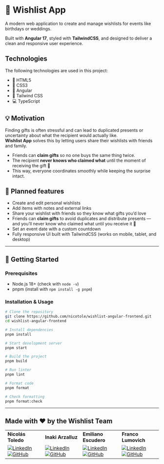 # 🎁 Wishlist App

A modern web application to create and manage wishlists for events like birthdays or weddings.

Built with **Angular 17**, styled with **TailwindCSS**, and designed to deliver a clean and responsive user experience.

## Technologies

The following technologies are used in this project:

- 📝 HTML5
- 🎨 CSS3
- 🔧 Angular
- 💨 Tailwind CSS
- 💻 TypeScript

## 💡 Motivation

Finding gifts is often stressful and can lead to duplicated presents or uncertainty about what the recipient would actually like.  
**Wishlist App** solves this by letting users share their wishlists with friends and family.

- Friends can **claim gifts** so no one buys the same thing twice.
- The recipient **never knows who claimed what** until the moment of receiving the gift 🎉
- This way, everyone coordinates smoothly while keeping the surprise intact.

## 🚧 Planned features

- Create and edit personal wishlists
- Add items with notes and external links
- Share your wishlist with friends so they know what gifts you’d love
- Friends can **claim gifts** to avoid duplicates and distribute presents — and you’ll never know who claimed what until you receive it 🎉
- Set an event date with a custom countdown
- Fully responsive UI built with TailwindCSS (works on mobile, tablet, and desktop)

---

## 🚀 Getting Started

### Prerequisites

- Node.js 18+ (check with `node -v`)
- pnpm (install with `npm install -g pnpm`)

### Installation & Usage

```bash
# Clone the repository
git clone https://github.com/nicotole/wishlist-angular-frontend.git
cd wishlist-angular-frontend

# Install dependencies
pnpm install

# Start development server
pnpm start

# Build the project
pnpm build

# Run linter
pnpm lint

# Format code
pnpm format

# Check formatting
pnpm format:check
```

---

## Made with ❤️ by the Wishlist Team

|                                                                                                                                                                                                                                                                                 |                                                                                                                                                                                                                                                                                    |                                                                                                                                                                                                                                                                         |                                                                                                                                                                                                                                                                                                |
| ------------------------------------------------------------------------------------------------------------------------------------------------------------------------------------------------------------------------------------------------------------------------------- | ---------------------------------------------------------------------------------------------------------------------------------------------------------------------------------------------------------------------------------------------------------------------------------- | ----------------------------------------------------------------------------------------------------------------------------------------------------------------------------------------------------------------------------------------------------------------------- | ---------------------------------------------------------------------------------------------------------------------------------------------------------------------------------------------------------------------------------------------------------------------------------------------- |
| **Nicolás Toledo**                                                                                                                                                                                                                                                              | **Inaki Arzalluz**                                                                                                                                                                                                                                                                 | **Emiliano Escudero**                                                                                                                                                                                                                                                   | **Franco Lumovich**                                                                                                                                                                                                                                                                            |
| [![LinkedIn](https://img.shields.io/badge/LinkedIn-0077B5?style=flat&logo=linkedin&logoColor=white)](https://www.linkedin.com/in/nicolastoledodev/) [![GitHub](https://img.shields.io/badge/GitHub-181717?style=flat&logo=github&logoColor=white)](https://github.com/nicotole) | [![LinkedIn](https://img.shields.io/badge/LinkedIn-0077B5?style=flat&logo=linkedin&logoColor=white)](https://www.linkedin.com/in/inaki-arzalluz/) [![GitHub](https://img.shields.io/badge/GitHub-181717?style=flat&logo=github&logoColor=white)](https://github.com/InakiArzalluz) | [![LinkedIn](https://img.shields.io/badge/LinkedIn-0077B5?style=flat&logo=linkedin&logoColor=white)](https://www.linkedin.com/in/emiescu7/) [![GitHub](https://img.shields.io/badge/GitHub-181717?style=flat&logo=github&logoColor=white)](https://github.com/EmiEscu7) | [![LinkedIn](https://img.shields.io/badge/LinkedIn-0077B5?style=flat&logo=linkedin&logoColor=white)](https://www.linkedin.com/in/franco-lumovich-636329174/) [![GitHub](https://img.shields.io/badge/GitHub-181717?style=flat&logo=github&logoColor=white)](https://github.com/francolumovich) |
